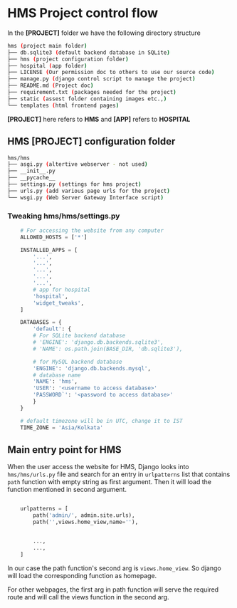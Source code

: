 # HMS Project control flow


In the **[PROJECT]** folder we have the following directory structure

```bash
hms (project main folder)
├── db.sqlite3 (default backend database in SQLite)
├── hms (project configuration folder)
├── hospital (app folder)
├── LICENSE (Our permission doc to others to use our source code)
├── manage.py (django control script to manage the project)
├── README.md (Project doc)
├── requirement.txt (packages needed for the project)
├── static (assest folder containing images etc.,)
└── templates (html frontend pages)
```

**[PROJECT]** here refers to **HMS** and **[APP]** refers to **HOSPITAL**

## HMS [PROJECT] configuration folder

```bash
hms/hms
├── asgi.py (altertive webserver - not used)
├── __init__.py
├── __pycache__
├── settings.py (settings for hms project)
├── urls.py (add various page urls for the project)
└── wsgi.py (Web Server Gateway Interface script)
```

### Tweaking hms/hms/settings.py

```python
	# For accessing the website from any computer
	ALLOWED_HOSTS = ['*']

	INSTALLED_APPS = [
	    '...',
	    '...',
	    '...',
	    '...',
	    '...',
	    # app for hospital
	    'hospital',
	    'widget_tweaks',
	]

	DATABASES = {
	    'default': {
		# For SQLite backend database
		# 'ENGINE': 'django.db.backends.sqlite3',
		# 'NAME': os.path.join(BASE_DIR, 'db.sqlite3'),

		# for MySQL backend database
		'ENGINE': 'django.db.backends.mysql',
		# database name
		'NAME': 'hms',
		'USER': '<username to access database>'
		'PASSWORD`': '<password to access database>'
	    }
	}

	# default timezone will be in UTC, change it to IST
	TIME_ZONE = 'Asia/Kolkata'

```

## Main entry point for HMS

When the user access the website for HMS, Django looks into ```hms/hms/urls.py``` file and search for an entry in ```urlpatterns``` list that contains ```path``` function with empty string as first argument. Then it will load the function mentioned in second argument.

```python

	urlpatterns = [
	    path('admin/', admin.site.urls),
	    path('',views.home_view,name=''),


	    ...,
	    ...,
	]

```

In our case the path function's second arg is ```views.home_view```. So django will load the corresponding function as homepage.

For other webpages, the first arg in path function will serve the required route and will call the views function in the second arg.
